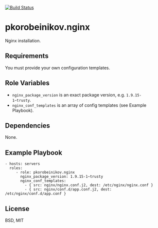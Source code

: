 [![Build Status](https://travis-ci.org/pkorobeinikov/ansible-role-nginx.svg?branch=master)](https://travis-ci.org/pkorobeinikov/ansible-role-nginx)

pkorobeinikov.nginx
===================

Nginx installation.

Requirements
------------

You must provide your own configuration templates.

Role Variables
--------------

* `nginx_package_version` is an exact package version, e.g. `1.9.15-1~trusty`.
* `nginx_conf_templates` is an array of config templates (see Example Playbook).

Dependencies
------------

None.

Example Playbook
----------------

    - hosts: servers
      roles:
         - role: pkorobeinikov.nginx
           nginx_package_version: 1.9.15-1~trusty
           nginx_conf_templates:
             - { src: nginx/nginx.conf.j2, dest: /etc/nginx/nginx.conf }
             - { src: nginx/conf.d/app.conf.j2, dest: /etc/nginx/conf.d/app.conf }


License
-------

BSD, MIT
